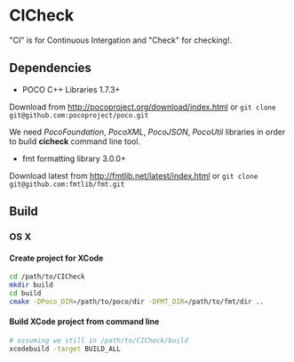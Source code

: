 # CICheck
"CI" is for Continuous Intergation and "Check" for checking!.

## Dependencies

* POCO C++ Libraries 1.7.3+

Download from http://pocoproject.org/download/index.html
or ``` git clone git@github.com:pocoproject/poco.git ```

We need _PocoFoundation_, _PocoXML_, _PocoJSON_, _PocoUtil_ libraries
in order to build __cicheck__ command line tool.

* fmt formatting library 3.0.0+

Download latest from http://fmtlib.net/latest/index.html
or ``` git clone git@github.com:fmtlib/fmt.git ```

## Build

### OS X
#### Create project for XCode
```bash
cd /path/to/CICheck
mkdir build
cd build
cmake -DPoco_DIR=/path/to/poco/dir -DFMT_DIR=/path/to/fmt/dir ..
```
#### Build XCode project from command line
```bash
# assuming we still in /path/to/CICheck/build
xcodebuild -target BUILD_ALL
```
